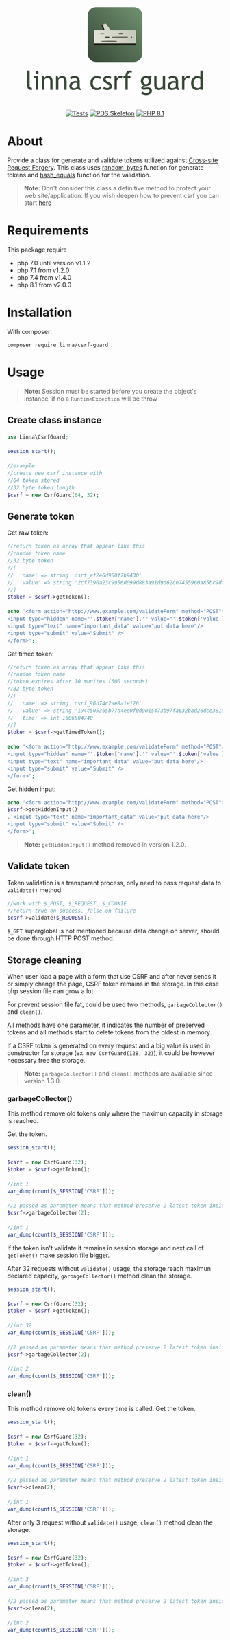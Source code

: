 <div align="center">
    <a href="#"><img src="logo-linna-128.png" alt="Linna Logo"></a>
</div>

<br/>

<div align="center">
    <a href="#"><img src="logo-csrf.png" alt="Linna framework Logo"></a>
</div>

<br/>

<div align="center">

[![Tests](https://github.com/linna/csrf-guard/workflows/Tests/badge.svg)](https://github.com/linna/csrf-guard/actions)
[![PDS Skeleton](https://img.shields.io/badge/pds-skeleton-blue.svg?style=flat)](https://github.com/php-pds/skeleton)
[![PHP 8.1](https://img.shields.io/badge/PHP-8.1-8892BF.svg)](http://php.net)

</div>

# About
Provide a class for generate and validate tokens utilized against [Cross-site Request Forgery](https://www.owasp.org/index.php/Cross-Site_Request_Forgery_(CSRF)). 
This class uses [random_bytes](http://php.net/manual/en/function.random-bytes.php) function for generate tokens and 
[hash_equals](http://php.net/manual/en/function.hash-equals.php) function for the validation.
> **Note:** Don't consider this class a definitive method to protect your web site/application. If you wish deepen 
how to prevent csrf you can start [here](https://www.owasp.org/index.php/Cross-Site_Request_Forgery_(CSRF)_Prevention_Cheat_Sheet)

# Requirements
This package require 
* php 7.0 until version v1.1.2
* php 7.1 from v1.2.0
* php 7.4 from v1.4.0
* php 8.1 from v2.0.0

# Installation
With composer:
```
composer require linna/csrf-guard
```

# Usage

> **Note:** Session must be started before you create the object's instance, 
if no a `RuntimeException` will be throw

## Create class instance
```php
use Linna\CsrfGuard;

session_start();

//example:
//create new csrf instance with
//64 token stored
//32 byte token length
$csrf = new CsrfGuard(64, 32);
```

## Generate token

Get raw token:
```php
//return token as array that appear like this
//random token name
//32 byte token
//[
//  'name' => string 'csrf_ef2e6d980f7b9430'
//  'value' => string '2cf7396a23c9956d099d883a91d9d62ce7455960a85bc9df776978160bb1d6c5'
//]
$token = $csrf->getToken();

echo '<form action="http://www.example.com/validateForm" method="POST">
<input type="hidden" name="'.$token['name'].'" value="'.$token['value'].'" />
<input type="text" name="important_data" value="put data here"/>
<input type="submit" value="Submit" />
</form>';
```

Get timed token:
```php
//return token as array that appear like this
//random token name
//token expires after 10 munites (600 seconds)
//32 byte token
//[
//  'name' => string 'csrf_96b74c2ae8a1e126'
//  'value' => string '194c505365b77a4ee0f0d9015473b97fa632bad26dce381ead04e0d05bec3e0d'
//  'time' => int 1606504740
//]
$token = $csrf->getTimedToken();

echo '<form action="http://www.example.com/validateForm" method="POST">
<input type="hidden" name="'.$token['name'].'" value="'.$token['value'].'" />
<input type="text" name="important_data" value="put data here"/>
<input type="submit" value="Submit" />
</form>';
```

Get hidden input:
```php
echo '<form action="http://www.example.com/validateForm" method="POST">'.
$csrf->getHiddenInput()
.'<input type="text" name="important_data" value="put data here"/>
<input type="submit" value="Submit" />
</form>';
```
> **Note:** `getHiddenInput()` method removed in version 1.2.0.

## Validate token
Token validation is a transparent process, only need to pass request data to `validate()` method.
```php
//work with $_POST, $_REQUEST, $_COOKIE
//return true on success, false on failure
$csrf->validate($_REQUEST);
```

`$_GET` superglobal is not mentioned because data change on server, should be done through HTTP POST method.

## Storage cleaning
When user load a page with a form that use CSRF and after never sends it or simply change the page, 
CSRF token remains in the storage. In this case php session file can grow a lot.

For prevent session file fat, could be used two methods, `garbageCollector()` and `clean()`.

All methods have one parameter, it indicates the number of preserved tokens and all methods start to delete tokens from the oldest in memory.

If a CSRF token is generated on every request and a big value is used in constructor for storage (ex. `new CsrfGuard(128, 32)`), 
it could be however necessary free the storage.

> **Note:** `garbageCollector()` and `clean()` methods are available since version 1.3.0.

### garbageCollector()
This method remove old tokens only where the maximun capacity in storage is reached.

Get the token.
```php
session_start();

$csrf = new CsrfGuard(32);
$token = $csrf->getToken();

//int 1
var_dump(count($_SESSION['CSRF']));

//2 passed as parameter means that method preserve 2 latest token inside the storage
$csrf->garbageCollector(2);

//int 1
var_dump(count($_SESSION['CSRF']));
```

If the token isn't validate it remains in session storage and next call of `getToken()` make session file bigger.

After 32 requests without `validate()` usage, the storage reach maximun declared 
capacity, `garbageCollector()` method clean the storage.
```php
session_start();

$csrf = new CsrfGuard(32);
$token = $csrf->getToken();

//int 32
var_dump(count($_SESSION['CSRF']));

//2 passed as parameter means that method preserve 2 latest token inside the storage
$csrf->garbageCollector(2);

//int 2
var_dump(count($_SESSION['CSRF']));
```

### clean()
This method remove old tokens every time is called.
Get the token.
```php
session_start();

$csrf = new CsrfGuard(32);
$token = $csrf->getToken();

//int 1
var_dump(count($_SESSION['CSRF']));

//2 passed as parameter means that method preserve 2 latest token inside the storage
$csrf->clean(2);

//int 1
var_dump(count($_SESSION['CSRF']));
```

After only 3 request without `validate()` usage, `clean()` method clean the storage.
```php
session_start();

$csrf = new CsrfGuard(32);
$token = $csrf->getToken();

//int 3
var_dump(count($_SESSION['CSRF']));

//2 passed as parameter means that method preserve 2 latest token inside the storage
$csrf->clean(2);

//int 2
var_dump(count($_SESSION['CSRF']));
```
